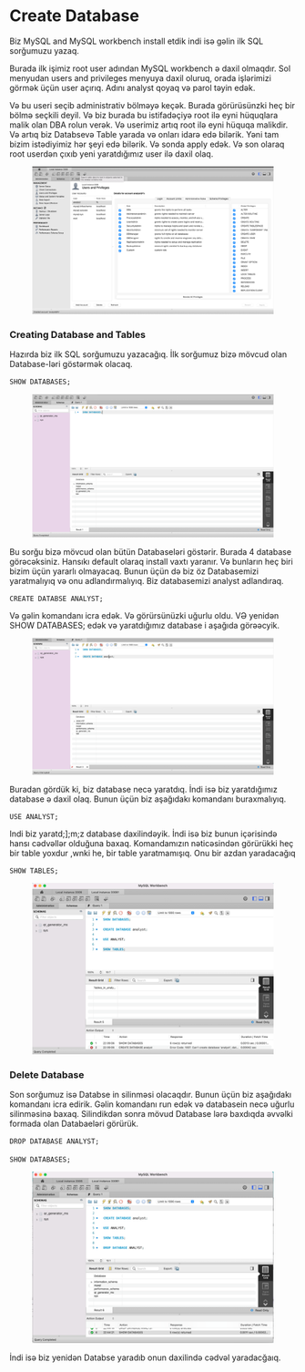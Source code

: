 # Create Database

Biz MySQL and MySQL workbench install etdik indi isə gəlin ilk SQL sorğumuzu yazaq.

Burada ilk işimiz root user adından MySQL workbench ə daxil olmaqdır. Sol menyudan users and privileges menyuya daxil oluruq, orada işlərimizi görmək üçün user açırıq. Adını analyst qoyaq və parol təyin edək.

Və bu useri seçib administrativ bölməyə keçək. Burada görürüsünzki heç bir bölmə seçkili deyil. Və biz burada bu istifadəçiyə root ilə eyni hüquqlara malik olan DBA rolun verək. Və userimiz artıq root ilə eyni hüquqa malikdir. Və artıq biz Databsevə Table yarada və onları idarə edə bilərik. Yəni tam bizim istədiyimiz hər şeyi edə bilərik. Və sonda apply edək. Və son olaraq root userdən çıxıb yeni yaratdığımız user ilə daxil olaq.&#x20;

<figure><img src=".gitbook/assets/image (17).png" alt=""><figcaption></figcaption></figure>

### Creating Database and Tables

Hazırda biz ilk SQL sorğumuzu yazacağıq. İlk sorğumuz bizə mövcud olan Database-ləri göstərmək olacaq.&#x20;

```sql
SHOW DATABASES;
```

<figure><img src=".gitbook/assets/image (24).png" alt=""><figcaption></figcaption></figure>

Bu sorğu bizə mövcud olan bütün Databaseləri göstərir. Burada 4 database görəcəksiniz. Hansıkı default olaraq install vaxtı yaranır. Və bunların heç biri bizim üçün yararlı olmayacaq. Bunun üçün də biz öz Databasemizi yaratmalıyıq və onu adlandırmalıyıq. Biz databasemizi analyst adlandıraq.

```
CREATE DATABSE ANALYST;
```

Və gəlin komandanı icra edək. Və görürsünüzki uğurlu oldu. VƏ yenidən SHOW DATABASES; edək və yaratdığımız database i aşağıda görəəcyik.

<figure><img src=".gitbook/assets/image (31).png" alt=""><figcaption></figcaption></figure>

Buradan gördük ki, biz database necə yaratdıq. İndi isə biz yaratdığımız database ə daxil olaq. Bunun üçün biz aşağıdakı komandanı buraxmalıyıq.&#x20;

```
USE ANALYST;
```

Indi biz yaratd;];m;z database daxilindəyik. İndi isə biz bunun içərisində hansı cədvəllər olduğuna baxaq. Komandamızın nəticəsindən görürükki heç bir table yoxdur ,wnki he, bir table yaratmamışıq. Onu bir azdan yaradacağıq

```
SHOW TABLES;
```

<figure><img src=".gitbook/assets/image (1).png" alt=""><figcaption></figcaption></figure>

### Delete Database

Son sorğumuz isə Databse in silinməsi olacaqdır. Bunun üçün biz aşağıdakı komandanı icra edirik. Gəlin komandanı run edək və databasein necə uğurlu silinməsinə baxaq. Silindikdən sonra mövud Database lərə baxdıqda əvvəlki formada olan Databaeləri görürük.

```
DROP DATABASE ANALYST;

SHOW DATABASES;
```

<figure><img src=".gitbook/assets/image (9).png" alt=""><figcaption></figcaption></figure>

İndi isə biz yenidən Databse yaradıb onun daxilində cədvəl yaradacğaıq.
